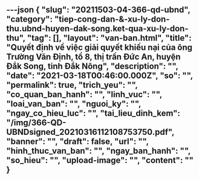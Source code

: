 ---json
{
    "slug": "20211503-04-366-qd-ubnd",
    "category": "tiep-cong-dan-&-xu-ly-don-thu.ubnd-huyen-dak-song.ket-qua-xu-ly-don-thu",
    "tag": [],
    "layout": "van-ban.html",
    "title": "Quyết định về việc giải quyết khiếu nại của ông Trường Văn Định, tổ 8, thị trấn Đức An, huyện Đắk Song, tỉnh Đắk Nông",
    "description": "",
    "date": "2021-03-18T00:46:00.000Z",
    "so": "",
    "permalink": true,
    "trich_yeu": "",
    "co_quan_ban_hanh": "",
    "linh_vuc": "",
    "loai_van_ban": "",
    "nguoi_ky": "",
    "ngay_co_hieu_luc": "",
    "tai_lieu_dinh_kem": "/img/366-QD-UBNDsigned_20210316112108753750.pdf",
    "banner": "",
    "draft": false,
    "url": "",
    "hinh_thuc_van_ban": "",
    "ngay_ban_hanh": "",
    "so_hieu": "",
    "upload-image": "",
    "__content__": ""
}
---

